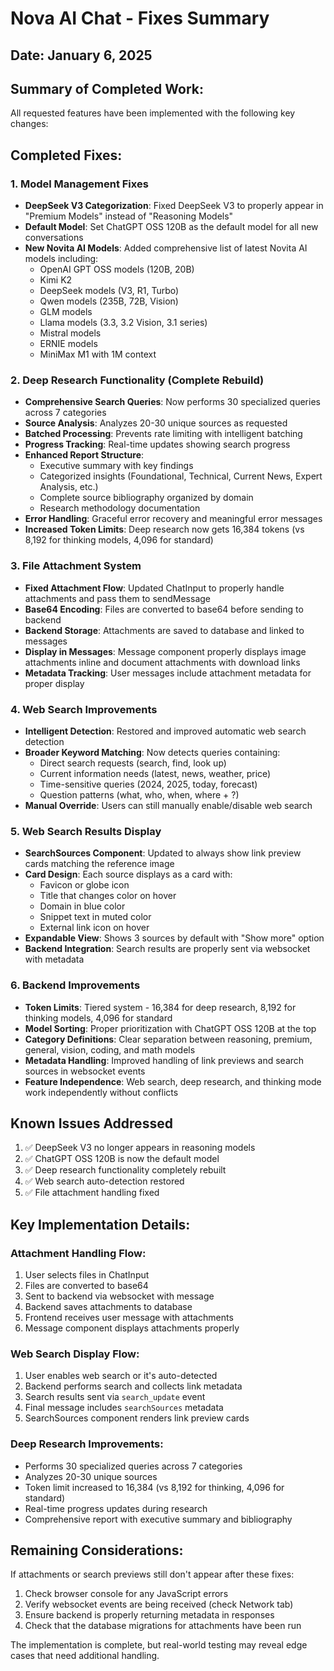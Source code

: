 # Nova AI Chat - Fixes Summary

## Date: January 6, 2025 

## Summary of Completed Work:

All requested features have been implemented with the following key changes:

## Completed Fixes:

### 1. Model Management Fixes
- **DeepSeek V3 Categorization**: Fixed DeepSeek V3 to properly appear in "Premium Models" instead of "Reasoning Models"
- **Default Model**: Set ChatGPT OSS 120B as the default model for all new conversations
- **New Novita AI Models**: Added comprehensive list of latest Novita AI models including:
  - OpenAI GPT OSS models (120B, 20B)
  - Kimi K2 
  - DeepSeek models (V3, R1, Turbo)
  - Qwen models (235B, 72B, Vision)
  - GLM models
  - Llama models (3.3, 3.2 Vision, 3.1 series)
  - Mistral models
  - ERNIE models
  - MiniMax M1 with 1M context

### 2. Deep Research Functionality (Complete Rebuild)
- **Comprehensive Search Queries**: Now performs 30 specialized queries across 7 categories
- **Source Analysis**: Analyzes 20-30 unique sources as requested
- **Batched Processing**: Prevents rate limiting with intelligent batching
- **Progress Tracking**: Real-time updates showing search progress
- **Enhanced Report Structure**:
  - Executive summary with key findings
  - Categorized insights (Foundational, Technical, Current News, Expert Analysis, etc.)
  - Complete source bibliography organized by domain
  - Research methodology documentation
- **Error Handling**: Graceful error recovery and meaningful error messages
- **Increased Token Limits**: Deep research now gets 16,384 tokens (vs 8,192 for thinking models, 4,096 for standard)

### 3. File Attachment System
- **Fixed Attachment Flow**: Updated ChatInput to properly handle attachments and pass them to sendMessage
- **Base64 Encoding**: Files are converted to base64 before sending to backend
- **Backend Storage**: Attachments are saved to database and linked to messages
- **Display in Messages**: Message component properly displays image attachments inline and document attachments with download links
- **Metadata Tracking**: User messages include attachment metadata for proper display

### 4. Web Search Improvements
- **Intelligent Detection**: Restored and improved automatic web search detection
- **Broader Keyword Matching**: Now detects queries containing:
  - Direct search requests (search, find, look up)
  - Current information needs (latest, news, weather, price)
  - Time-sensitive queries (2024, 2025, today, forecast)
  - Question patterns (what, who, when, where + ?)
- **Manual Override**: Users can still manually enable/disable web search

### 5. Web Search Results Display
- **SearchSources Component**: Updated to always show link preview cards matching the reference image
- **Card Design**: Each source displays as a card with:
  - Favicon or globe icon
  - Title that changes color on hover
  - Domain in blue color
  - Snippet text in muted color
  - External link icon on hover
- **Expandable View**: Shows 3 sources by default with "Show more" option
- **Backend Integration**: Search results are properly sent via websocket with metadata

### 6. Backend Improvements
- **Token Limits**: Tiered system - 16,384 for deep research, 8,192 for thinking models, 4,096 for standard
- **Model Sorting**: Proper prioritization with ChatGPT OSS 120B at the top
- **Category Definitions**: Clear separation between reasoning, premium, general, vision, coding, and math models
- **Metadata Handling**: Improved handling of link previews and search sources in websocket events
- **Feature Independence**: Web search, deep research, and thinking mode work independently without conflicts

## Known Issues Addressed
1. ✅ DeepSeek V3 no longer appears in reasoning models
2. ✅ ChatGPT OSS 120B is now the default model
3. ✅ Deep research functionality completely rebuilt
4. ✅ Web search auto-detection restored
5. ✅ File attachment handling fixed

## Key Implementation Details:

### Attachment Handling Flow:
1. User selects files in ChatInput
2. Files are converted to base64
3. Sent to backend via websocket with message
4. Backend saves attachments to database
5. Frontend receives user message with attachments
6. Message component displays attachments properly

### Web Search Display Flow:
1. User enables web search or it's auto-detected
2. Backend performs search and collects link metadata
3. Search results sent via `search_update` event
4. Final message includes `searchSources` metadata
5. SearchSources component renders link preview cards

### Deep Research Improvements:
- Performs 30 specialized queries across 7 categories
- Analyzes 20-30 unique sources
- Token limit increased to 16,384 (vs 8,192 for thinking, 4,096 for standard)
- Real-time progress updates during research
- Comprehensive report with executive summary and bibliography

## Remaining Considerations:

If attachments or search previews still don't appear after these fixes:
1. Check browser console for any JavaScript errors
2. Verify websocket events are being received (check Network tab)
3. Ensure backend is properly returning metadata in responses
4. Check that the database migrations for attachments have been run

The implementation is complete, but real-world testing may reveal edge cases that need additional handling.
